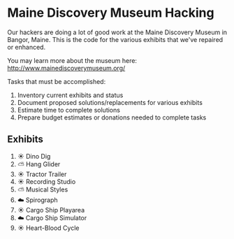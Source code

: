 Maine Discovery Museum Hacking
=================================

Our hackers are doing a lot of good work at the Maine Discovery Museum in Bangor, Maine.  This is the code for the various exhibits that we've repaired or enhanced.

You may learn more about the museum here: http://www.mainediscoverymuseum.org/

Tasks that must be accomplished:

  1. Inventory current exhibits and status
  2. Document proposed solutions/replacements for various exhibits
  3. Estimate time to complete solutions
  4. Prepare budget estimates or donations needed to complete tasks


Exhibits
----------

  1. :sunny: Dino Dig
  2. :partly_sunny: Hang Glider
  3. :sunny: Tractor Trailer
  4. :sunny: Recording Studio
  5. :partly_sunny: Musical Styles
  6. :cloud: Spirograph
  7. :sunny: Cargo Ship Playarea
  8. :cloud: Cargo Ship Simulator
  9. :sunny: Heart-Blood Cycle
